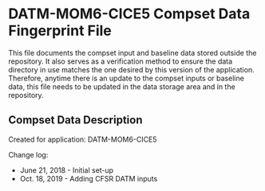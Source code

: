 DATM-MOM6-CICE5 Compset Data Fingerprint File
=============================================

This file documents the compset input and baseline data stored
outside the repository.  It also serves as a verification method 
to ensure the data directory in use matches the one desired by 
this version of the application. Therefore, anytime there is an 
update to the compset inputs or baseline data, this file needs 
to be updated in the data storage area and in the repository.  


Compset Data Description
--------------------------------

Created for application: DATM-MOM6-CICE5

Change log:

* June 21, 2018 - Initial set-up
* Oct. 18, 2019 - Adding CFSR DATM inputs
